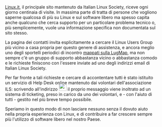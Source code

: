 <!--
.. title: Help Desk
.. slug: help-desk
.. date: 2020-06-04 00:00:00
.. tags: 
.. category: 
.. link: 
.. description: 
.. type: text
.. image_copy: 
.. previewimage:
-->

<a href="https://www.linux.it/">Linux.it</a>, il principale sito mantenuto da Italian Linux Society, riceve ogni giorno centinaia di visite. In massima parte di tratta di persone che vogliono saperne qualcosa di più su Linux e sul software libero ma spesso capita anche qualcuno che cerca supporto per un particolare problema tecnico o, più semplicemente, vuole una informazione specifica non documentata sul sito stesso.

<!-- TEASER_END -->

La pagina dei contatti invita esplicitamente a cercare il Linux Users Group più vicino a casa propria per questo genere di assistenza, e ancora meglio uno degli sportelli periodici di incontro <a href="https://lugmap.linux.it/eventi/">mappati sulla LugMap</a>, ma non sempre c'è un gruppo di supporto abbastanza vicino o abbastanza comodo e le richieste finiscono con l'essere inviate ad uno degli indirizzi email di Italian Linux Society.

Per far fronte a tali richieste e cercare di accontentare tutti è stato istituito un servizio di Help Desk online mantenuto dai volontari dell'associazione ILS: scrivendo all'indirizzo <img src="/assets/images/assistenza.png" style="height: 25px; width: auto; margin-top: -7px"> il proprio messaggio viene inoltrato ad un sistema di ticketing, preso in carico da uno dei volontari, e - con l'aiuto di tutti - gestito nel più breve tempo possibile.

Speriamo in questo modo di non lasciare nessuno senza il dovuto aiuto nella propria esperienza con Linux, e di contribuire a far crescere sempre più l'utilizzo di software libero nel nostro Paese.